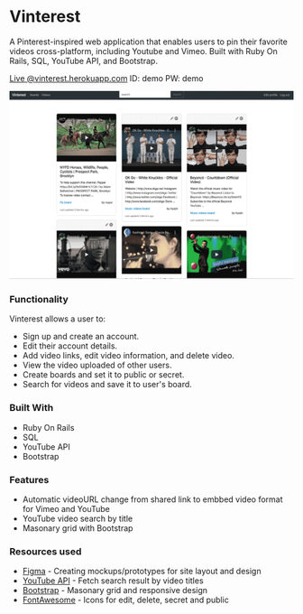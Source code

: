 # Vinterest 
A Pinterest-inspired web application that enables users to pin their favorite videos cross-platform, including Youtube and Vimeo. Built with Ruby On Rails, SQL, YouTube API, and Bootstrap.

[Live @vinterest.herokuapp.com](https://vinterest.herokuapp.com/) ID: demo PW: demo
<br/>


![](vinterest.gif)

### Functionality ###

Vinterest allows a user to:
* Sign up and create an account.
* Edit their account details.
* Add video links, edit video information, and delete video.
* View the video uploaded of other users.
* Create boards and set it to public or secret.
* Search for videos and save it to user's board.


### Built With ###
* Ruby On Rails
* SQL
* YouTube API
* Bootstrap

### Features ###
* Automatic videoURL change from shared link to embbed video format for Vimeo and YouTube
* YouTube video search by title
* Masonary grid with Bootstrap

### Resources used ###
* [Figma](https://www.figma.com/) - Creating mockups/prototypes for site layout and design
* [YouTube API](https://developers.google.com/youtube/v3) - Fetch search result by video titles
* [Bootstrap](https://getbootstrap.com/) - Masonary grid and responsive design
* [FontAwesome](FontAwesome) - Icons for edit, delete, secret and public


